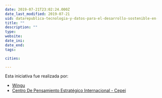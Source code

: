 ```yaml
---
date: 2019-07-21T23:02:24.000Z
date_last_modified: 2019-07-21
uid: datarepublica-tecnologia-y-datos-para-el-desarrollo-sostenible-en-america-latina
title: ""
description: ""
type: 
website: 
date_ini: 
date_end: 
tags:

cities: 

---
```


Esta iniciativa fue realizada por:

- [Wingu](/i/wingu.html)
- [Centro De Pensamiento Estratégico Internacional - Cepei](/i/centro-de-pensamiento-estrategico-internacional-cepei.html)
